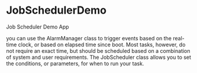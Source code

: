 # JobSchedulerDemo
Job Scheduler Demo App

you can use the AlarmManager class to trigger events based on the real-time clock, or based on elapsed time since boot.
Most tasks, however, do not require an exact time, but should be scheduled based on a combination of system and user requirements.
The JobScheduler class allows you to set the conditions, or parameters, for when to run your task. 
